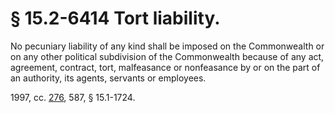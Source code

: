 # § 15.2-6414 Tort liability.

<p>No pecuniary liability of any kind shall be imposed on the Commonwealth or on any other political subdivision of the Commonwealth because of any act, agreement, contract, tort, malfeasance or nonfeasance by or on the part of an authority, its agents, servants or employees.</p><p>1997, cc. <a href='http://lis.virginia.gov/cgi-bin/legp604.exe?971+ful+CHAP0276'>276</a>, 587, § 15.1-1724.</p>